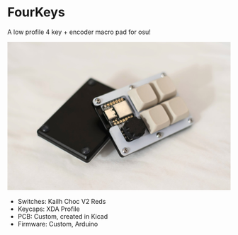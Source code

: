 # FourKeys
A low profile 4 key + encoder macro pad for osu!

![img2](images/img2.jpg)

- Switches: Kailh Choc V2 Reds
- Keycaps: XDA Profile
- PCB: Custom, created in Kicad
- Firmware: Custom, Arduino
